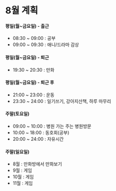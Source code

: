8월 계획
========

#### 평일(월~금요일) - 출근

-	08:30 ~ 09:00 : 공부
-	09:00 ~ 09:30 : 애니/드라마 감상

#### 평일(월~금요일) - 퇴근

-	19:30 ~ 20:30 : 만화

#### 평일(월~금요일) - 퇴근 후

-	21:00 ~ 23:00 : 운동
-	23:30 ~ 24:00 : 일기쓰기, 강아지산책, 하루 마무리

#### 주말(토요일)

-	09:00 ~ 10:00 : 병원 가는 주는 병원방문
-	10:00 ~ 18:00 : 동호회(공부)
-	20:00 ~ 24:00 : 자유시간

#### 주말(일요일)

-	8월 : 만화방에서 만화보기
-	9월 : 게임
-	10월 : 게임
-	11월 : 게임
